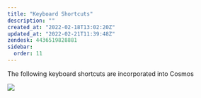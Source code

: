 ```yaml
---
title: "Keyboard Shortcuts"
description: ""
created_at: "2022-02-18T13:02:20Z"
updated_at: "2022-02-21T11:39:48Z"
zendesk: 4436519828881
sidebar:
  order: 11
---
```


The following keyboard shortcuts are incorporated into Cosmos

![](/images/article_4436519827985_image_0.png)
